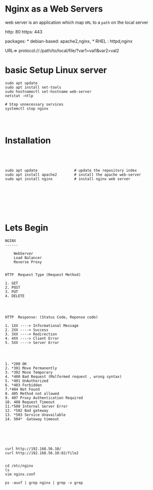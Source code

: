# Nginx as a Web Servers

web server is an application which map `URL` to a `path` on the local server

http: 80
https: 443


packages:
        * debian-based: apache2,nginx,
        * RHEL : httpd,nginx


URL=>   protocol://<domain>:<port>/path/to/local/file/?var1=val1&var2=val2

# basic Setup Linux server
```
sudo apt update
sudo apt install net-tools
sudo hostnamectl set-hostname web-server
netstat -ntlp

# Stop unnecessary services
systemctl stop nginx




```



# Installation
```




sudo apt update                 # update the repository index
sudo apt install apache2        # install the apache web-server
sudo apt install nginx          # install nginx web server








```


# Lets Begin

```
NGINX
------

	WebServer
	Load Balancer
	Reverse Proxy


HTTP  Request Type (Request Method)

1. GET      
2. POST     
3. PUT	    
4. DELETE   

            


HTTP  Response: (Status Code, Reponse code)

1. 1XX ----> Informational Message
2. 2XX ----> Success
3. 3XX ----> Redirection
4. 4XX ----> Client Error
5. 5XX ----> Server Error




1. *200 OK
2. *301 Move Permanently 
3. *302 Move Temporary
4. *400 Bad Request (Malformed request , wrong syntax)
5. *401 UnAuthorized
6. *403 Forbidden
7.*404 Not Found
8. 405 Method not allowed
9. 407 Proxy Authentication Required
10. 408 Request Timeout
11.*500 Internal Server Error
12. *502 Bad gateway 
13. *503 Service Unavailable
14. 504*  Gateway timeout






curl http://192.168.56.10/
curl http://192.168.56.10:82/file2


cd /etc/nginx
ls
vim nginx.conf

ps -auxf | grep nginx | grep -v grep


```


 